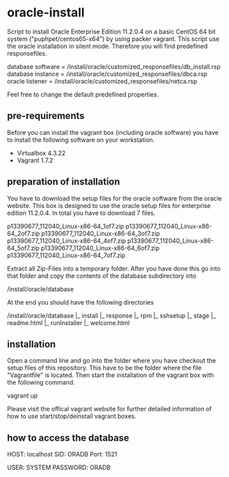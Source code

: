 # oracle-install
Script to install Oracle Enterprise Edition 11.2.0.4 on a basic CentOS 64 bit system ("puphpet/centos65-x64") by using packer vagrant. This script 
use the oracle installation in silent mode. Therefore you will find predefined responsefiles.

database software = /install/oracle/customized_responsefiles/db_install.rsp
database instance = /install/oracle/customized_responsefiles/dbca.rsp
oracle listener   = /install/oracle/customized_responsefiles/netca.rsp

Feel free to change the default predefined properties.

## pre-requirements
Before you can install the vagrant box (including oracle software) you have to install the following software on your workstation.
- Virtualbox 4.3.22
- Vagrant 1.7.2

## preparation of installation
You have to download the setup files for the oracle software from the oracle website. This box is designed to 
use the oracle setup files for enterprise edition 11.2.0.4. In total you have to download 7 files.

p13390677_112040_Linux-x86-64_1of7.zip
p13390677_112040_Linux-x86-64_2of7.zip
p13390677_112040_Linux-x86-64_3of7.zip
p13390677_112040_Linux-x86-64_4of7.zip
p13390677_112040_Linux-x86-64_5of7.zip
p13390677_112040_Linux-x86-64_6of7.zip
p13390677_112040_Linux-x86-64_7of7.zip

Extract all Zip-Files into a temporary folder. After you have done this go into that folder and copy the contents of the database subdirectory into 

/install/oracle/database

At the end you should have the following directories

/install/oracle/database
  |_ install
  |_ response
  |_ rpm
  |_ sshsetup
  |_ stage
  |_ readme.html
  |_ runInstaller
  |_ welcome.html


## installation
  Open a command line and go into the folder where you have checkout the setup files of this repository. This have to be the folder where 
  the file "Vagrantfile" is located. Then start the installation of the vagrant box with the following command.
  
  vagrant up
  
  Please visit the offical vagrant website for further detailed information of how to use start/stop/deinstall vagrant boxes. 
  
## how to access the database
HOST: localhost
SID: ORADB
Port: 1521

USER: SYSTEM
PASSWORD: ORADB






